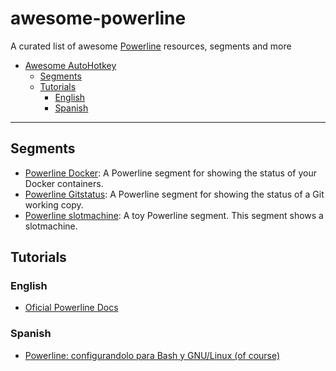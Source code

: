 # awesome-powerline
 A curated list of awesome [Powerline](https://github.com/powerline/powerline) resources, segments and more 

* [Awesome AutoHotkey](#awesome-powerline)
  * [Segments](#segments)
  * [Tutorials](#tutorials)
    * [English](#english)
    * [Spanish](#spanish)

<hr/>

## Segments
* [Powerline Docker](https://github.com/adrianmo/powerline-docker): A Powerline segment for showing the status of your Docker containers.
* [Powerline Gitstatus](https://github.com/jaspernbrouwer/powerline-gitstatus): A Powerline segment for showing the status of a Git working copy.
* [Powerline slotmachine](https://github.com/mdtrooper/powerline_slotmachine): A toy Powerline segment. This segment shows a slotmachine.

## Tutorials


### English

* [Oficial Powerline Docs](https://powerline.readthedocs.io/en/latest/)

### Spanish

* [Powerline: configurandolo para Bash y GNU/Linux (of course)](http://www.tomatesasesinos.com/2019/11/15/powerline-configurandolo-para-bash-y-gnu-linux-of-course/)
